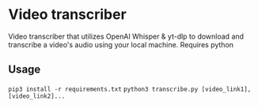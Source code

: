 # Video transcriber
Video transcriber that utilizes OpenAI Whisper & yt-dlp to download and transcribe a video's audio using your local machine. Requires python

## Usage
`pip3 install -r requirements.txt`
`python3 transcribe.py [video_link1], [video_link2]...`